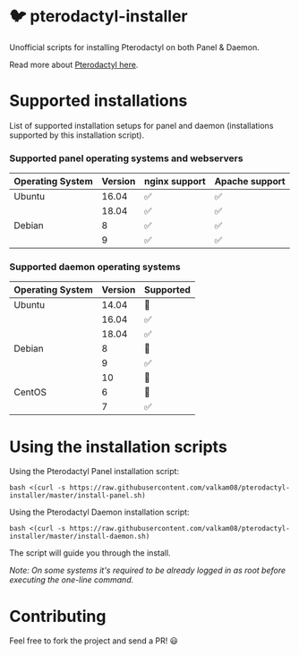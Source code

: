 # :bird: pterodactyl-installer

Unofficial scripts for installing Pterodactyl on both Panel & Daemon.

Read more about [Pterodactyl here](https://pterodactyl.io/).

# Supported installations

List of supported installation setups for panel and daemon (installations supported by this installation script).

### Supported panel operating systems and webservers

| Operating System  | Version | nginx support      | Apache support       |
| ----------------- | ------- | ------------------ | --------------       |
| Ubuntu            | 16.04   | :white_check_mark: | :white_check_mark:   |
|                   | 18.04   | :white_check_mark: | :white_check_mark:   |
| Debian            | 8       | :white_check_mark: | :white_check_mark:   |
|                   | 9       | :white_check_mark: | :white_check_mark:   |

### Supported daemon operating systems

| Operating System  | Version | Supported          |
| ----------------- | ------- | ------------------ |
| Ubuntu            | 14.04   | :red_circle:       |
|                   | 16.04   | :white_check_mark: |
|                   | 18.04   | :white_check_mark: |
| Debian            | 8       | :red_circle:       |
|                   | 9       | :white_check_mark: |
|                   | 10      | :red_circle:       |
| CentOS            | 6       | :red_circle:       |
|                   | 7       | :white_check_mark: |

# Using the installation scripts

Using the Pterodactyl Panel installation script:

`bash <(curl -s https://raw.githubusercontent.com/valkam08/pterodactyl-installer/master/install-panel.sh)`

Using the Pterodactyl Daemon installation script:

`bash <(curl -s https://raw.githubusercontent.com/valkam08/pterodactyl-installer/master/install-daemon.sh)`

The script will guide you through the install.

*Note: On some systems it's required to be already logged in as root before executing the one-line command.*

# Contributing

Feel free to fork the project and send a PR! :smiley:
